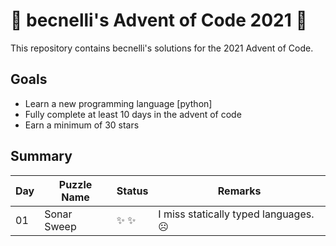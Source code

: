 # 🎄 becnelli's Advent of Code 2021 🎄
This repository contains becnelli's solutions for the 2021 Advent of Code. 

## Goals
- Learn a new programming language [python]
- Fully complete at least 10 days in the advent of code
- Earn a minimum of 30 stars

## Summary

Day | Puzzle Name  | Status | Remarks |
---    |---    |---    |---    |
01     | Sonar Sweep | ✨ ✨ | I miss statically typed languages. ☹️
